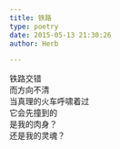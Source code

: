 ```yaml
---  
title: 铁路  
type: poetry  
date: 2015-05-13 21:30:26  
author: Herb  

---  
```

铁路交错  
而方向不清  
当真理的火车呼啸着过  
它会先撞到的  
是我的肉身？  
还是我的灵魂？